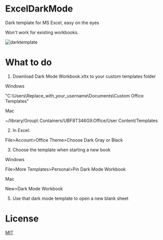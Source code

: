 # ExcelDarkMode
Dark template for MS Excel, easy on the eyes

Won't work for existing workbooks.

![darktemplate](https://github.com/ugoreke/ExcelDarkMode/assets/62306373/2b9e2855-c1c3-434e-a18b-f423b90744d1)

# What to do

1. Download Dark Mode Workbook.xltx to your custom templates folder

Windows

"C:\Users\Replace_with_your_username\Documents\Custom Office Templates"

Mac

 ~/library/Group\ Containers/UBF8T346G9.Office/User Content/Templates

2. In Excel:
   
File>Account>Office Theme>Choose Dark Gray or Black

3. Choose the template when starting a new book

Windows
   
File>More Templates>Personal>Pin Dark Mode Workbook

Mac

New>Dark Mode Workbook

5. Use that dark mode template to open a new blank sheet

# License

[MIT](https://choosealicense.com/licenses/mit/)
